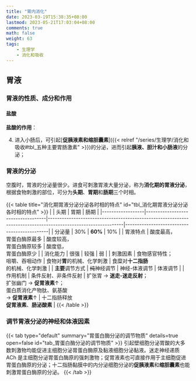 ```yaml
---
title: "胃内消化"
date: 2023-03-19T15:38:35+08:00
lastmod: 2023-05-21T17:03:04+08:00
comments: true
math: false
weight: 63
tags:
    - 生理学
    - 消化和吸收
---
```


<!--more-->

## 胃液

### 胃液的性质、成分和作用

#### 盐酸

**盐酸的作用**：

4. 进入小肠后，可引起[**促胰液素和缩胆囊素**]({{< relref "/series/生理学/消化和吸收#tbl_五种主要胃肠激素" >}})的分泌，进而引起**胰液、胆汁和小肠液**的分泌；

### 胃液的分泌

空腹时，胃液的分泌量很少。进食可刺激胃液大量分泌，称为**消化期的胃液分泌**，根据食物刺激的部位，可分为**头期**、**胃期**和**肠期**三个时相。

{{< table title="消化期胃液分泌分泌各时相的特点" id="tbl_消化期胃液分泌分泌各时相的特点" >}}
|                  | 头期                              | 胃期                                                                                                         | 肠期                                        |
|------------------|-----------------------------------|--------------------------------------------------------------------------------------------------------------|---------------------------------------------|
| 分泌量           | 30%                               | **60%**                                                                                                      | 10%                                         |
| 胃液特点         | 酸度最高，<br/>胃蛋白酶原最多     | 酸度较高，<br/>胃蛋白酶原较多                                                                                | 酸度低，<br/>胃蛋白酶原少                   |
| 消化能力         | 很强                              | 较强                                                                                                         | 弱                                          |
| 刺激因素         | 食物感官特性；<br/>咀嚼、吞咽动作 | 食物对**胃**的机械、化学刺激                                                                                 | 食糜对**十二指肠**<br/>的机械、化学刺激     |
| **主要**调节方式 | ~~纯~~神经调节                    | 神经-体液调节                                                                                                | 体液调节                                    |
| 作用机制         | 条件反射、非条件反射              | 扩张胃 → **迷走-迷走反射**；<br/>扩张幽门 → **促胃液素**↑；<br/>蛋白质消化产物肽、氨基酸<br/>→ **促胃液素**↑ | 十二指肠释放<br/>**促胃液素**、**肠泌酸素** |
{{< /table >}}

### 调节胃液分泌的神经和体液因素

{{< tab type="default" summary="胃蛋白酶分泌的调节物质" details=true open=false id="tab_胃蛋白酶分泌的调节物质" >}}
引起壁细胞分泌胃酸的大多数刺激物均能促进主细胞分泌胃蛋白酶原及黏液细胞分泌黏液。迷走神经递质 ACh 是主细胞分泌胃蛋白酶原的强刺激物；促胃液素也可直接作用于主细胞促进胃蛋白酶原的分泌；十二指肠黏膜中的内分泌细胞分泌的**促胰液素**和**缩胆囊素**也能刺激胃蛋白酶原的分泌。
{{< /tab >}}
